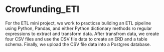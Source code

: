 # Crowfunding_ETl
For the ETL mini project, we work to practicse buliding an ETL pipeline using Python, Pandas, and either Python dictionary methods ro regular expressions to extract and transform data. After transfrom data, we create four CSV files and use the CSV file data to create an ERD and a table schema. Finally, we upload the CSV file data into a Postgres database.
